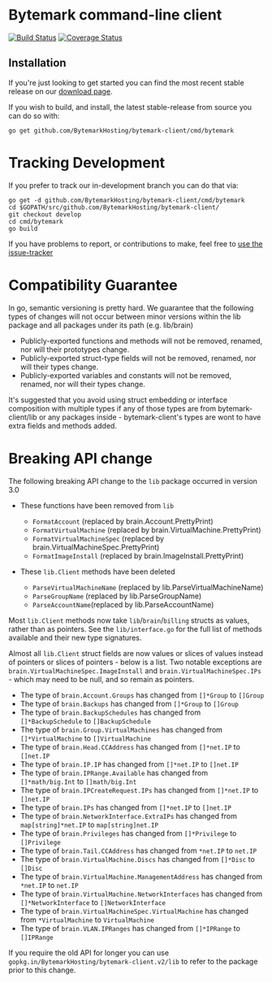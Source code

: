 Bytemark command-line client
============================

[![Build Status](https://travis-ci.org/BytemarkHosting/bytemark-client.svg)](https://travis-ci.org/BytemarkHosting/bytemark-client) [![Coverage Status](https://coveralls.io/repos/github/BytemarkHosting/bytemark-client/badge.svg?branch=develop)](https://coveralls.io/github/BytemarkHosting/bytemark-client?branch=develop)

Installation
------------

If you're just looking to get started you can find the most recent stable
release on our [download page](https://github.com/BytemarkHosting/bytemark-client/releases).

If you wish to build, and install, the latest stable-release from source you can do so with:

    go get github.com/BytemarkHosting/bytemark-client/cmd/bytemark


Tracking Development
====================

If you prefer to track our in-development branch you can do that via:

    go get -d github.com/BytemarkHosting/bytemark-client/cmd/bytemark
    cd $GOPATH/src/github.com/BytemarkHosting/bytemark-client/
    git checkout develop
    cd cmd/bytemark
    go build


If you have problems to report, or contributions to make, feel free to [use the issue-tracker](https://github.com/BytemarkHosting/bytemark-client/issues)

Compatibility Guarantee
=======================

In go, semantic versioning is pretty hard. We guarantee that the following types of changes will not occur between minor versions within the lib package and all packages under its path (e.g. lib/brain)

* Publicly-exported functions and methods will not be removed, renamed, nor will their prototypes change.
* Publicly-exported struct-type fields will not be removed, renamed, nor will their types change.
* Publicly-exported variables and constants will not be removed, renamed, nor will their types change.

It's suggested that you avoid using struct embedding or interface composition with multiple types if any of those types are from bytemark-client/lib or any packages inside - bytemark-client's types are wont to have extra fields and methods added.

Breaking API change
===================

The following breaking API change to the `lib` package occurred in version 3.0

* These functions have been removed from `lib`
  * `FormatAccount` (replaced by brain.Account.PrettyPrint)
  * `FormatVirtualMachine` (replaced by brain.VirtualMachine.PrettyPrint)
  * `FormatVirtualMachineSpec` (replaced by brain.VirtualMachineSpec.PrettyPrint)
  * `FormatImageInstall` (replaced by brain.ImageInstall.PrettyPrint)

* These `lib.Client` methods have been deleted
  * `ParseVirtualMachineName` (replaced by lib.ParseVirtualMachineName)
  * `ParseGroupName` (replaced by lib.ParseGroupName)
  * `ParseAccountName`(replaced by lib.ParseAccountName)

Most `lib.Client` methods now take `lib`/`brain`/`billing` structs as values, rather than as pointers. See the `lib/interface.go` for the full list of methods available and their new type signatures.

Almost all `lib.Client` struct fields are now values or slices of values instead of pointers or slices of pointers - below is a list. Two notable exceptions are `brain.VirtualMachineSpec.ImageInstall` and `brain.VirtualMachineSpec.IPs` - which may need to be null, and so remain as pointers.

* The type of `brain.Account.Groups` has changed from `[]*Group` to `[]Group`
* The type of `brain.Backups` has changed from `[]*Group` to `[]Group`
* The type of `brain.BackupSchedules` has changed from `[]*BackupSchedule` to `[]BackupSchedule`
* The type of `brain.Group.VirtualMachines` has changed from `[]*VirtualMachine` to `[]VirtualMachine`
* The type of `brain.Head.CCAddress` has changed from `[]*net.IP` to `[]net.IP`
* The type of `brain.IP.IP` has changed from `[]*net.IP` to `[]net.IP`
* The type of `brain.IPRange.Available` has changed from `[]*math/big.Int` to `[]math/big.Int`
* The type of `brain.IPCreateRequest.IPs` has changed from `[]*net.IP` to `[]net.IP`
* The type of `brain.IPs` has changed from `[]*net.IP` to `[]net.IP`
* The type of `brain.NetworkInterface.ExtraIPs` has changed from `map[string]*net.IP` to `map[string]net.IP`
* The type of `brain.Privileges` has changed from `[]*Privilege` to `[]Privilege`
* The type of `brain.Tail.CCAddress` has changed from `*net.IP` to `net.IP`
* The type of `brain.VirtualMachine.Discs` has changed from `[]*Disc` to `[]Disc`
* The type of `brain.VirtualMachine.ManagementAddress` has changed from `*net.IP` to `net.IP`
* The type of `brain.VirtualMachine.NetworkInterfaces` has changed from `[]*NetworkInterface` to `[]NetworkInterface`
* The type of `brain.VirtualMachineSpec.VirtualMachine` has changed from `*VirtualMachine` to `VirtualMachine`
* The type of `brain.VLAN.IPRanges` has changed from `[]*IPRange` to `[]IPRange`


If you require the old API for longer you can use `gopkg.in/BytemarkHosting/bytemark-client.v2/lib` to refer to the package prior to this change.

